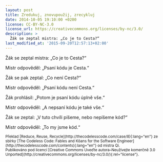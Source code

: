 ```yaml
---
layout: post
title: Zredukuj, znovupoužij, zrecykluj
date: 2014-10-05 19:10:00 +0200
license: CC-BY-NC-3.0
license_url: https://creativecommons.org/licenses/by-nc/3.0/
description: >
  Žák se zeptal mistra: „Co je to Cesta?“
last_modified_at: '2015-09-20T12:57:13+02:00'
---
```


Žák se zeptal mistra: „Co je to Cesta?“

Mistr odpověděl: „Psaní kódu je Cesta.“

Žák se pak zeptal: „Co není Cesta?“

Mistr odpověděl: „Psaní kódu není Cesta.“

Žák prohlásil: „Potom je psaní kódu úplně vše.“

Mistr odpověděl: „A nepsaní kódu je také vše.“

Žák se zeptal: „V tuto chvíli píšeme, nebo nepíšeme kód?“

Mistr odpověděl: „To my jsme kód.“

<small>
Překlad [Reduce, Reuse, Recycle](http://thecodelesscode.com/case/8){:lang="en"} ze sbírky [The Codeless Code: Fables and Kōans for the Software Engineer](http://thecodelesscode.com/contents){:lang="en"} od mistra Qi.<br>
Publikováno pod licencí [Creative Commons Uveďte autora–Neužívejte komerčně 3.0 Unported](http://creativecommons.org/licenses/by-nc/3.0/){:rel="license"}.
</small>

